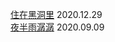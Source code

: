 [住在黑洞里](https://wqwdr.github.io/%E4%BD%8F%E5%9C%A8%E9%BB%91%E6%B4%9E%E9%87%8C/) 2020.12.29  
[夜半雨潺潺](https://wqwdr.github.io/%E5%A4%9C%E5%8D%8A%E9%9B%A8%E6%BD%BA%E6%BD%BA/) 2020.09.09  
